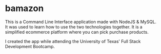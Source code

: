 # bamazon
This is a Command Line Interface application made with NodeJS & MySQL. It was used to learn how to use the two technologies together. It is a simplified ecommerce platform where you can pick purchase products. 

I created the app while attending the University of Texas' Full Stack Development Bootcamp.  